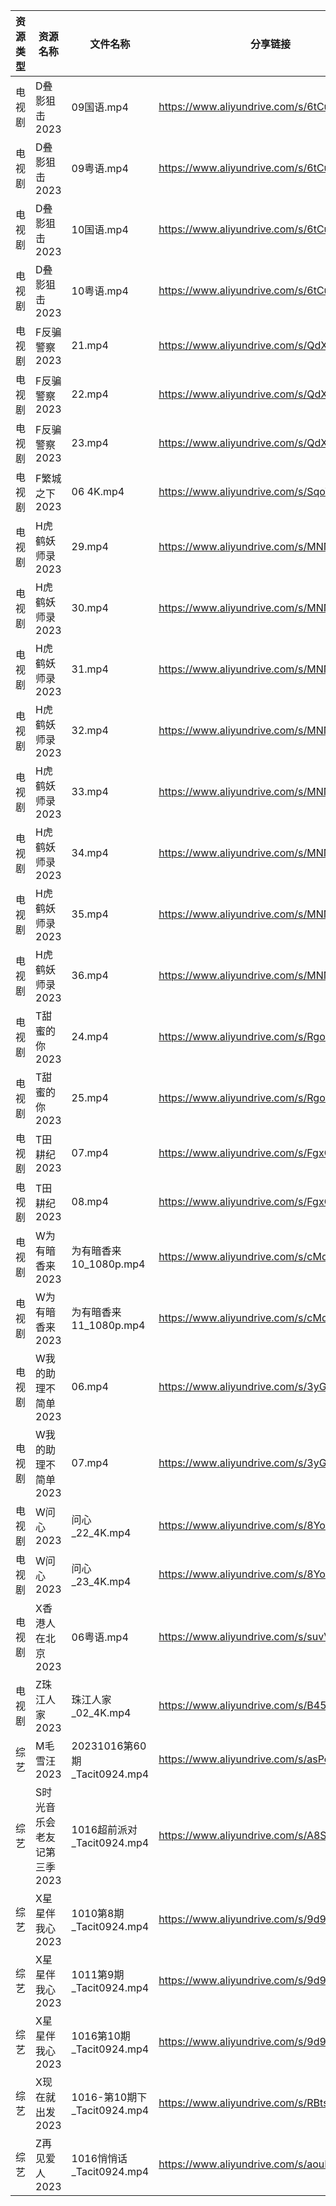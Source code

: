 | 资源类型 | 资源名称             | 文件名称                       | 分享链接                                      | 更新时间       |
| ---- | ---------------- | -------------------------- | ----------------------------------------- | ---------- |
| 电视剧  | D叠影狙击2023        | 09国语.mp4                   | https://www.aliyundrive.com/s/6tCuAvk5avV | 2023-10-17 |
| 电视剧  | D叠影狙击2023        | 09粤语.mp4                   | https://www.aliyundrive.com/s/6tCuAvk5avV | 2023-10-17 |
| 电视剧  | D叠影狙击2023        | 10国语.mp4                   | https://www.aliyundrive.com/s/6tCuAvk5avV | 2023-10-17 |
| 电视剧  | D叠影狙击2023        | 10粤语.mp4                   | https://www.aliyundrive.com/s/6tCuAvk5avV | 2023-10-17 |
| 电视剧  | F反骗警察2023        | 21.mp4                     | https://www.aliyundrive.com/s/QdXj5osUsGa | 2023-10-17 |
| 电视剧  | F反骗警察2023        | 22.mp4                     | https://www.aliyundrive.com/s/QdXj5osUsGa | 2023-10-17 |
| 电视剧  | F反骗警察2023        | 23.mp4                     | https://www.aliyundrive.com/s/QdXj5osUsGa | 2023-10-17 |
| 电视剧  | F繁城之下2023        | 06 4K.mp4                  | https://www.aliyundrive.com/s/SqoWw1rhNSJ | 2023-10-17 |
| 电视剧  | H虎鹤妖师录2023       | 29.mp4                     | https://www.aliyundrive.com/s/MNNf8Xg4ZRb | 2023-10-17 |
| 电视剧  | H虎鹤妖师录2023       | 30.mp4                     | https://www.aliyundrive.com/s/MNNf8Xg4ZRb | 2023-10-17 |
| 电视剧  | H虎鹤妖师录2023       | 31.mp4                     | https://www.aliyundrive.com/s/MNNf8Xg4ZRb | 2023-10-17 |
| 电视剧  | H虎鹤妖师录2023       | 32.mp4                     | https://www.aliyundrive.com/s/MNNf8Xg4ZRb | 2023-10-17 |
| 电视剧  | H虎鹤妖师录2023       | 33.mp4                     | https://www.aliyundrive.com/s/MNNf8Xg4ZRb | 2023-10-17 |
| 电视剧  | H虎鹤妖师录2023       | 34.mp4                     | https://www.aliyundrive.com/s/MNNf8Xg4ZRb | 2023-10-17 |
| 电视剧  | H虎鹤妖师录2023       | 35.mp4                     | https://www.aliyundrive.com/s/MNNf8Xg4ZRb | 2023-10-17 |
| 电视剧  | H虎鹤妖师录2023       | 36.mp4                     | https://www.aliyundrive.com/s/MNNf8Xg4ZRb | 2023-10-17 |
| 电视剧  | T甜蜜的你2023        | 24.mp4                     | https://www.aliyundrive.com/s/RgouZAbXoar | 2023-10-17 |
| 电视剧  | T甜蜜的你2023        | 25.mp4                     | https://www.aliyundrive.com/s/RgouZAbXoar | 2023-10-17 |
| 电视剧  | T田耕纪2023         | 07.mp4                     | https://www.aliyundrive.com/s/FgxCsrDFQBd | 2023-10-17 |
| 电视剧  | T田耕纪2023         | 08.mp4                     | https://www.aliyundrive.com/s/FgxCsrDFQBd | 2023-10-17 |
| 电视剧  | W为有暗香来2023       | 为有暗香来 10_1080p.mp4         | https://www.aliyundrive.com/s/cMd3cbZGjEJ | 2023-10-17 |
| 电视剧  | W为有暗香来2023       | 为有暗香来 11_1080p.mp4         | https://www.aliyundrive.com/s/cMd3cbZGjEJ | 2023-10-17 |
| 电视剧  | W我的助理不简单2023     | 06.mp4                     | https://www.aliyundrive.com/s/3yG7nVqfV6i | 2023-10-17 |
| 电视剧  | W我的助理不简单2023     | 07.mp4                     | https://www.aliyundrive.com/s/3yG7nVqfV6i | 2023-10-17 |
| 电视剧  | W问心2023          | 问心_22_4K.mp4               | https://www.aliyundrive.com/s/8YozrD7jiUS | 2023-10-17 |
| 电视剧  | W问心2023          | 问心_23_4K.mp4               | https://www.aliyundrive.com/s/8YozrD7jiUS | 2023-10-17 |
| 电视剧  | X香港人在北京2023      | 06粤语.mp4                   | https://www.aliyundrive.com/s/suvVXjuNbPu | 2023-10-17 |
| 电视剧  | Z珠江人家2023        | 珠江人家_02_4K.mp4             | https://www.aliyundrive.com/s/B45dwmfUKGQ | 2023-10-17 |
| 综艺   | M毛雪汪2023         | 20231016第60期_Tacit0924.mp4 | https://www.aliyundrive.com/s/asPqfgPRqAg | 2023-10-17 |
| 综艺   | S时光音乐会老友记第三季2023 | 1016超前派对_Tacit0924.mp4     | https://www.aliyundrive.com/s/A8SsNUgtosB | 2023-10-17 |
| 综艺   | X星星伴我心2023       | 1010第8期_Tacit0924.mp4      | https://www.aliyundrive.com/s/9d926wyBjmj | 2023-10-17 |
| 综艺   | X星星伴我心2023       | 1011第9期_Tacit0924.mp4      | https://www.aliyundrive.com/s/9d926wyBjmj | 2023-10-17 |
| 综艺   | X星星伴我心2023       | 1016第10期_Tacit0924.mp4     | https://www.aliyundrive.com/s/9d926wyBjmj | 2023-10-17 |
| 综艺   | X现在就出发2023       | 1016-第10期下_Tacit0924.mp4   | https://www.aliyundrive.com/s/RBtsDZX8Y3n | 2023-10-17 |
| 综艺   | Z再见爱人2023        | 1016悄悄话_Tacit0924.mp4      | https://www.aliyundrive.com/s/aouNVWvAZxj | 2023-10-17 |
